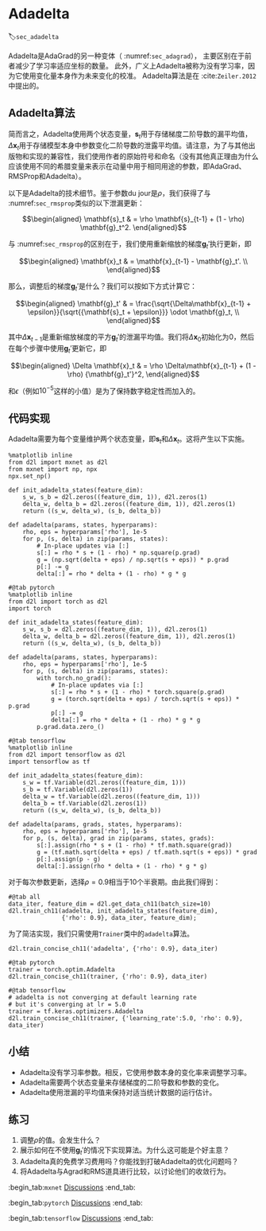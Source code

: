 # Adadelta
:label:`sec_adadelta`


Adadelta是AdaGrad的另一种变体（ :numref:`sec_adagrad`），
主要区别在于前者减少了学习率适应坐标的数量。
此外，广义上Adadelta被称为没有学习率，因为它使用变化量本身作为未来变化的校准。
Adadelta算法是在 :cite:`Zeiler.2012`中提出的。

## Adadelta算法

简而言之，Adadelta使用两个状态变量，$\mathbf{s}_t$用于存储梯度二阶导数的漏平均值，$\Delta\mathbf{x}_t$用于存储模型本身中参数变化二阶导数的泄露平均值。请注意，为了与其他出版物和实现的兼容性，我们使用作者的原始符号和命名（没有其他真正理由为什么应该使用不同的希腊变量来表示在动量中用于相同用途的参数，即AdaGrad、RMSProp和Adadelta）。

以下是Adadelta的技术细节。鉴于参数du jour是$\rho$，我们获得了与 :numref:`sec_rmsprop`类似的以下泄漏更新：

$$\begin{aligned}
    \mathbf{s}_t & = \rho \mathbf{s}_{t-1} + (1 - \rho) \mathbf{g}_t^2.
\end{aligned}$$

与 :numref:`sec_rmsprop`的区别在于，我们使用重新缩放的梯度$\mathbf{g}_t'$执行更新，即

$$\begin{aligned}
    \mathbf{x}_t  & = \mathbf{x}_{t-1} - \mathbf{g}_t'. \\
\end{aligned}$$

那么，调整后的梯度$\mathbf{g}_t'$是什么？我们可以按如下方式计算它：

$$\begin{aligned}
    \mathbf{g}_t' & = \frac{\sqrt{\Delta\mathbf{x}_{t-1} + \epsilon}}{\sqrt{{\mathbf{s}_t + \epsilon}}} \odot \mathbf{g}_t, \\
\end{aligned}$$

其中$\Delta \mathbf{x}_{t-1}$是重新缩放梯度的平方$\mathbf{g}_t'$的泄漏平均值。我们将$\Delta \mathbf{x}_{0}$初始化为$0$，然后在每个步骤中使用$\mathbf{g}_t'$更新它，即

$$\begin{aligned}
    \Delta \mathbf{x}_t & = \rho \Delta\mathbf{x}_{t-1} + (1 - \rho) {\mathbf{g}_t'}^2,
\end{aligned}$$

和$\epsilon$（例如$10^{-5}$这样的小值）是为了保持数字稳定性而加入的。

## 代码实现

Adadelta需要为每个变量维护两个状态变量，即$\mathbf{s}_t$和$\Delta\mathbf{x}_t$。这将产生以下实施。

```{.python .input}
%matplotlib inline
from d2l import mxnet as d2l
from mxnet import np, npx
npx.set_np()

def init_adadelta_states(feature_dim):
    s_w, s_b = d2l.zeros((feature_dim, 1)), d2l.zeros(1)
    delta_w, delta_b = d2l.zeros((feature_dim, 1)), d2l.zeros(1)
    return ((s_w, delta_w), (s_b, delta_b))

def adadelta(params, states, hyperparams):
    rho, eps = hyperparams['rho'], 1e-5
    for p, (s, delta) in zip(params, states):
        # In-place updates via [:]
        s[:] = rho * s + (1 - rho) * np.square(p.grad)
        g = (np.sqrt(delta + eps) / np.sqrt(s + eps)) * p.grad
        p[:] -= g
        delta[:] = rho * delta + (1 - rho) * g * g
```

```{.python .input}
#@tab pytorch
%matplotlib inline
from d2l import torch as d2l
import torch

def init_adadelta_states(feature_dim):
    s_w, s_b = d2l.zeros((feature_dim, 1)), d2l.zeros(1)
    delta_w, delta_b = d2l.zeros((feature_dim, 1)), d2l.zeros(1)
    return ((s_w, delta_w), (s_b, delta_b))

def adadelta(params, states, hyperparams):
    rho, eps = hyperparams['rho'], 1e-5
    for p, (s, delta) in zip(params, states):
        with torch.no_grad():
            # In-place updates via [:]
            s[:] = rho * s + (1 - rho) * torch.square(p.grad)
            g = (torch.sqrt(delta + eps) / torch.sqrt(s + eps)) * p.grad
            p[:] -= g
            delta[:] = rho * delta + (1 - rho) * g * g
        p.grad.data.zero_()
```

```{.python .input}
#@tab tensorflow
%matplotlib inline
from d2l import tensorflow as d2l
import tensorflow as tf

def init_adadelta_states(feature_dim):
    s_w = tf.Variable(d2l.zeros((feature_dim, 1)))
    s_b = tf.Variable(d2l.zeros(1))
    delta_w = tf.Variable(d2l.zeros((feature_dim, 1)))
    delta_b = tf.Variable(d2l.zeros(1))
    return ((s_w, delta_w), (s_b, delta_b))

def adadelta(params, grads, states, hyperparams):
    rho, eps = hyperparams['rho'], 1e-5
    for p, (s, delta), grad in zip(params, states, grads):
        s[:].assign(rho * s + (1 - rho) * tf.math.square(grad))
        g = (tf.math.sqrt(delta + eps) / tf.math.sqrt(s + eps)) * grad
        p[:].assign(p - g)
        delta[:].assign(rho * delta + (1 - rho) * g * g)
```

对于每次参数更新，选择$\rho = 0.9$相当于10个半衰期。由此我们得到：

```{.python .input}
#@tab all
data_iter, feature_dim = d2l.get_data_ch11(batch_size=10)
d2l.train_ch11(adadelta, init_adadelta_states(feature_dim),
               {'rho': 0.9}, data_iter, feature_dim);
```

为了简洁实现，我们只需使用`Trainer`类中的`adadelta`算法。

```{.python .input}
d2l.train_concise_ch11('adadelta', {'rho': 0.9}, data_iter)
```

```{.python .input}
#@tab pytorch
trainer = torch.optim.Adadelta
d2l.train_concise_ch11(trainer, {'rho': 0.9}, data_iter)
```

```{.python .input}
#@tab tensorflow
# adadelta is not converging at default learning rate
# but it's converging at lr = 5.0
trainer = tf.keras.optimizers.Adadelta
d2l.train_concise_ch11(trainer, {'learning_rate':5.0, 'rho': 0.9}, data_iter)
```

## 小结

* Adadelta没有学习率参数。相反，它使用参数本身的变化率来调整学习率。
* Adadelta需要两个状态变量来存储梯度的二阶导数和参数的变化。
* Adadelta使用泄漏的平均值来保持对适当统计数据的运行估计。

## 练习

1. 调整$\rho$的值。会发生什么？
1. 展示如何在不使用$\mathbf{g}_t'$的情况下实现算法。为什么这可能是个好主意？
1. Adadelta真的免费学习费用吗？你能找到打破Adadelta的优化问题吗？
1. 将Adadelta与Agrad和RMS道具进行比较，以讨论他们的收敛行为。

:begin_tab:`mxnet`
[Discussions](https://discuss.d2l.ai/t/357)
:end_tab:

:begin_tab:`pytorch`
[Discussions](https://discuss.d2l.ai/t/1076)
:end_tab:

:begin_tab:`tensorflow`
[Discussions](https://discuss.d2l.ai/t/1077)
:end_tab:
